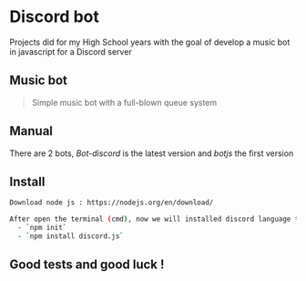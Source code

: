 # Discord bot
Projects did for my High School years with the goal of develop a music bot in javascript for a Discord server

## Music bot
> Simple music bot with a full-blown queue system

## Manual
There are 2 bots, *Bot-discord* is the latest version and *botjs* the first version

## Install

```bash
Download node js : https://nodejs.org/en/download/

After open the terminal (cmd), now we will installed discord language to program the bot :
  - `npm init`
  - `npm install discord.js`
```
## Good tests and good luck !
